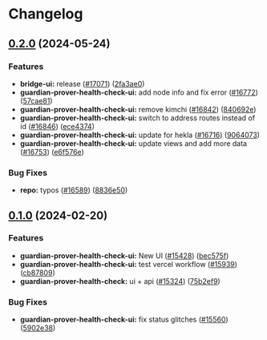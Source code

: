 # Changelog

## [0.2.0](https://github.com/taikoxyz/taiko-mono/compare/guardian-prover-health-check-ui-v0.1.0...guardian-prover-health-check-ui-v0.2.0) (2024-05-24)


### Features

* **bridge-ui:** release  ([#17071](https://github.com/taikoxyz/taiko-mono/issues/17071)) ([2fa3ae0](https://github.com/taikoxyz/taiko-mono/commit/2fa3ae0b2b2317a467709110c381878a3a9f8ec6))
* **guardian-prover-health-check-ui:** add node info and fix error ([#16772](https://github.com/taikoxyz/taiko-mono/issues/16772)) ([57cae81](https://github.com/taikoxyz/taiko-mono/commit/57cae8112a5c8ff6aaf4d593b87f036a4c86ea6b))
* **guardian-prover-health-check-ui:** remove kimchi ([#16842](https://github.com/taikoxyz/taiko-mono/issues/16842)) ([840692e](https://github.com/taikoxyz/taiko-mono/commit/840692ecf30d119eacbb6ad2f2f93e4b3b7dc74b))
* **guardian-prover-health-check-ui:** switch to address routes instead of id ([#16846](https://github.com/taikoxyz/taiko-mono/issues/16846)) ([ece4374](https://github.com/taikoxyz/taiko-mono/commit/ece4374c6c5f20e45f83d3b752ee9fca2dc60bc9))
* **guardian-prover-health-check-ui:** update for hekla ([#16716](https://github.com/taikoxyz/taiko-mono/issues/16716)) ([9064073](https://github.com/taikoxyz/taiko-mono/commit/90640735616c2fe36179cb69243740f9b6c4ab29))
* **guardian-prover-health-check-ui:** update views and add more data ([#16753](https://github.com/taikoxyz/taiko-mono/issues/16753)) ([e6f576e](https://github.com/taikoxyz/taiko-mono/commit/e6f576e09a0d0bcf79666ef2d92787d49a5086fa))


### Bug Fixes

* **repo:** typos ([#16589](https://github.com/taikoxyz/taiko-mono/issues/16589)) ([8836e50](https://github.com/taikoxyz/taiko-mono/commit/8836e5029d32ca3c7d45321a8e48910680626704))

## [0.1.0](https://github.com/taikoxyz/taiko-mono/compare/guardian-prover-health-check-ui-v0.1.0...guardian-prover-health-check-ui-v0.1.0) (2024-02-20)

### Features

- **guardian-prover-health-check-ui:** New UI ([#15428](https://github.com/taikoxyz/taiko-mono/issues/15428)) ([bec575f](https://github.com/taikoxyz/taiko-mono/commit/bec575f03a63e58969e8ee9a492ee7a600f807a3))
- **guardian-prover-health-check-ui:** test vercel workflow ([#15939](https://github.com/taikoxyz/taiko-mono/issues/15939)) ([cb87809](https://github.com/taikoxyz/taiko-mono/commit/cb878091fb8c9535e7c003995a1755e03d5950c3))
- **guardian-prover-health-check:** ui + api ([#15324](https://github.com/taikoxyz/taiko-mono/issues/15324)) ([75b2ef9](https://github.com/taikoxyz/taiko-mono/commit/75b2ef9f9ab9f9651a9d9d55e6bc0ad0fd8d4624))

### Bug Fixes

- **guardian-prover-health-check-ui:** fix status glitches ([#15560](https://github.com/taikoxyz/taiko-mono/issues/15560)) ([5902e38](https://github.com/taikoxyz/taiko-mono/commit/5902e3892225e63df88aa606abcc3e40f0249b6e))
